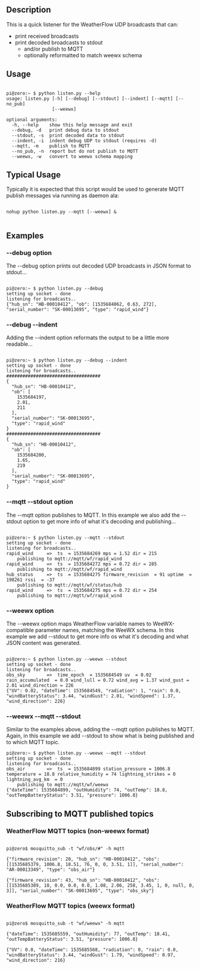 
## Description

This is a quick listener for the WeatherFlow UDP broadcasts that can:

 * print received broadcasts
 * print decoded broadcasts to stdout
    * and/or publish to MQTT
    * optionally reformatted to match weewx schema

##  Usage

```

pi@zero:~ $ python listen.py --help
usage: listen.py [-h] [--debug] [--stdout] [--indent] [--mqtt] [--no_pub]
                 [--weewx]

optional arguments:
  -h, --help    show this help message and exit
  --debug, -d   print debug data to stdout
  --stdout, -s  print decoded data to stdout
  --indent, -i  indent debug UDP to stdout (requires -d)
  --mqtt, -m    publish to MQTT
  --no_pub, -n  report but do not publish to MQTT
  --weewx, -w   convert to weewx schema mapping

```

## Typical Usage

Typically it is expected that this script would be used to generate MQTT publish messages via running as daemon ala:

```

nohup python listen.py --mqtt [--weewx] &


```


## Examples

### --debug option

The --debug option prints out decoded UDP broadcasts in JSON format to stdout...

```

pi@zero:~ $ python listen.py --debug
setting up socket - done
listening for broadcasts..
{"hub_sn": "HB-00010412", "ob": [1535684062, 0.63, 272], "serial_number": "SK-00013695", "type": "rapid_wind"}

```

### --debug --indent

Adding the --indent option reformats the output to be a little more readable...

```

pi@zero:~ $ python listen.py --debug --indent
setting up socket - done
listening for broadcasts..
###################################
{
  "hub_sn": "HB-00010412",
  "ob": [
    1535684197,
    2.01,
    211
  ],
  "serial_number": "SK-00013695",
  "type": "rapid_wind"
}
###################################
{
  "hub_sn": "HB-00010412",
  "ob": [
    1535684200,
    1.65,
    219
  ],
  "serial_number": "SK-00013695",
  "type": "rapid_wind"
}

```


### --mqtt --stdout option

The --mqtt option publishes to MQTT. In this example we also add the --stdout option to get more info of what it's decoding and publishing...

```

pi@zero:~ $ python listen.py --mqtt --stdout
setting up socket - done
listening for broadcasts..
rapid_wind     =>  ts  = 1535684269 mps = 1.52 dir = 215
    publishing to mqtt://mqtt/wf/rapid_wind
rapid_wind     =>  ts  = 1535684272 mps = 0.72 dir = 285
    publishing to mqtt://mqtt/wf/rapid_wind
hub_status     =>  ts  = 1535684275 firmware_revision  = 91 uptime  = 198261 rssi  = -37
    publishing to mqtt://mqtt/wf/status/hub
rapid_wind     =>  ts  = 1535684275 mps = 0.72 dir = 254
    publishing to mqtt://mqtt/wf/rapid_wind

```

### --weewx option

The --weewx option maps WeatherFlow variable names to WeeWX-compatible parameter names, matching the WeeWX schema.  In this example we add --stdout to get more info os what it's decoding and what JSON content was generated.

```

pi@zero:~ $ python listen.py --weewx --stdout
setting up socket - done
listening for broadcasts..
obs_sky        =>  time_epoch  = 1535684549 uv  = 0.02 rain_accumulated  = 0.0 wind_lull = 0.72 wind_avg = 1.37 wind_gust = 2.01 wind_direction = 226
{"UV": 0.02, "dateTime": 1535684549, "radiation": 1, "rain": 0.0, "windBatteryStatus": 3.44, "windGust": 2.01, "windSpeed": 1.37, "wind_direction": 226}
```

### --weewx --mqtt --stdout

Similar to the examples above, adding the --mqtt option publishes to MQTT.  Again, in this example we add --stdout to show what is being published and to which MQTT topic.

```
pi@zero:~ $ python listen.py --weewx --mqtt --stdout
setting up socket - done
listening for broadcasts..
obs_air        =>  ts  = 1535684899 station_pressure = 1006.8 temperature = 18.8 relative_humidity = 74 lightning_strikes = 0 lightning_avg_km  = 0
    publishing to mqtt://mqtt/wf/weewx
{"dateTime": 1535684899, "outHumidity": 74, "outTemp": 18.8, "outTempBatteryStatus": 3.51, "pressure": 1006.8}
```

## Subscribing to MQTT published topics

### WeatherFlow MQTT topics (non-weewx format)
```

pi@zero$ mosquitto_sub -t "wf/obs/#" -h mqtt

{"firmware_revision": 20, "hub_sn": "HB-00010412", "obs": [[1535685379, 1006.8, 18.51, 76, 0, 0, 3.51, 1]], "serial_number": "AR-00013349", "type": "obs_air"}

{"firmware_revision": 43, "hub_sn": "HB-00010412", "obs": [[1535685389, 18, 0.0, 0.0, 0.0, 1.08, 2.06, 258, 3.45, 1, 0, null, 0, 3]], "serial_number": "SK-00013695", "type": "obs_sky"}

```

### WeatherFlow MQTT topics (weewx format)
```

pi@zero$ mosquitto_sub -t "wf/weewx" -h mqtt

{"dateTime": 1535685559, "outHumidity": 77, "outTemp": 18.41, "outTempBatteryStatus": 3.51, "pressure": 1006.8}

{"UV": 0.0, "dateTime": 1535685568, "radiation": 0, "rain": 0.0, "windBatteryStatus": 3.44, "windGust": 1.79, "windSpeed": 0.97, "wind_direction": 216}

```


